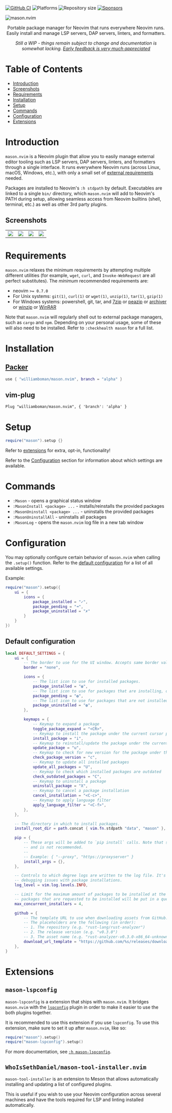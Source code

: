 [![GitHub CI](https://github.com/williamboman/mason.nvim/workflows/Tests/badge.svg)](https://github.com/williamboman/mason.nvim/actions?query=workflow%3ATests+branch%3Aalpha+event%3Apush)
![Platforms](https://img.shields.io/badge/platform-linux%20macOS%20windows-blue)
![Repository size](https://img.shields.io/github/repo-size/williamboman/mason.nvim)
[![Sponsors](https://img.shields.io/github/sponsors/williamboman?style=flat-square)](https://github.com/sponsors/williamboman)

<img src="https://user-images.githubusercontent.com/6705160/177613416-0c0354d2-f431-40d8-87f0-21310f0bba0e.png" alt="mason.nvim" />

<p align="center">
    Portable package manager for Neovim that runs everywhere Neovim runs.<br />
    Easily install and manage LSP servers, DAP servers, linters, and formatters.
</p>

<p align="center">
    <em>Still a WIP - things remain subject to change and documentation is somewhat lacking.</em>
    <em><a href="https://github.com/williamboman/mason.nvim/discussions/new?category=ideas">Early feedback is very much appreciated</a></em>
</p>

# Table of Contents

-   [Introduction](#introduction)
-   [Screenshots](#screenshots)
-   [Requirements](#requirements)
-   [Installation](#installation)
-   [Setup](#setup)
-   [Commands](#commands)
-   [Configuration](#configuration)
-   [Extensions](#extensions)

# Introduction

`mason.nvim` is a Neovim plugin that allow you to easily manage external editor tooling such as LSP servers, DAP servers,
linters, and formatters through a single interface. It runs everywhere Neovim runs (across Linux, macOS, Windows, etc.),
with only a small set of [external requirements](#requirements) needed.

Packages are installed to Neovim's `:h stdpath` by default. Executables are linked to a single `bin/` directory, which
`mason.nvim` will add to Neovim's PATH during setup, allowing seamless access from Neovim builtins (shell, terminal,
etc.) as well as other 3rd party plugins.

## Screenshots

|                                                                                                                  |                                                                                                                  |                                                                                                                  |                                                                                                                  |
| :--------------------------------------------------------------------------------------------------------------: | :--------------------------------------------------------------------------------------------------------------: | :--------------------------------------------------------------------------------------------------------------: | :--------------------------------------------------------------------------------------------------------------: |
| <img src="https://user-images.githubusercontent.com/6705160/177617680-d62caf26-f253-4ace-ab57-4b590595adca.png"> | <img src="https://user-images.githubusercontent.com/6705160/177617684-6bb4c13f-1235-4ac9-829e-120b06f7437b.png"> | <img src="https://user-images.githubusercontent.com/6705160/177617688-8f9ba225-00c8-495c-9c4c-b74240d6f280.png"> | <img src="https://user-images.githubusercontent.com/6705160/177617692-02c6ddde-a97e-42b4-bca4-4f4caf45d569.png"> |

# Requirements

`mason.nvim` relaxes the minimum requirements by attempting multiple different utilities (for example, `wget`,
`curl`, and `Invoke-WebRequest` are all perfect substitutes).
The _minimum_ recommended requirements are:

-   neovim `>= 0.7.0`
-   For Unix systems: `git(1)`, `curl(1)` or `wget(1)`, `unzip(1)`, `tar(1)`, `gzip(1)`
-   For Windows systems: powershell, git, tar, and [7zip][7zip] or [peazip][peazip] or [archiver][archiver] or [winzip][winzip] or [WinRAR][winrar]

Note that `mason.nvim` will regularly shell out to external package managers, such as `cargo` and `npm`. Depending on
your personal usage, some of these will also need to be installed. Refer to `:checkhealth mason` for a full list.

[7zip]: https://www.7-zip.org/
[archiver]: https://github.com/mholt/archiver
[peazip]: https://peazip.github.io/
[winzip]: https://www.winzip.com/
[winrar]: https://www.win-rar.com/

# Installation

## [Packer](https://github.com/wbthomason/packer.nvim)

```lua
use { "williamboman/mason.nvim", branch = "alpha" }
```

## vim-plug

```vim
Plug "williamboman/mason.nvim", { 'branch': 'alpha' }
```

# Setup

```lua
require("mason").setup {}
```

Refer to [extensions](#extensions) for extra, opt-in, functionality!

Refer to the [Configuration](#configuration) section for information about which settings are available.

# Commands

-   `:Mason` - opens a graphical status window
-   `:MasonInstall <package> ...` - installs/reinstalls the provided packages
-   `:MasonUninstall <package> ...` - uninstalls the provided packages
-   `:MasonUninstallAll` - uninstalls all packages
-   `:MasonLog` - opens the `mason.nvim` log file in a new tab window

# Configuration

You may optionally configure certain behavior of `mason.nvim` when calling the `.setup()` function. Refer to the
[default configuration](#default-configuration) for a list of all available settings.

Example:

```lua
require("mason").setup({
    ui = {
        icons = {
            package_installed = "✓",
            package_pending = "➜",
            package_uninstalled = "✗"
        }
    }
})
```

## Default configuration

```lua
local DEFAULT_SETTINGS = {
    ui = {
        -- The border to use for the UI window. Accepts same border values as |nvim_open_win()|.
        border = "none",

        icons = {
            -- The list icon to use for installed packages.
            package_installed = "◍",
            -- The list icon to use for packages that are installing, or queued for installation.
            package_pending = "◍",
            -- The list icon to use for packages that are not installed.
            package_uninstalled = "◍",
        },

        keymaps = {
            -- Keymap to expand a package
            toggle_package_expand = "<CR>",
            -- Keymap to install the package under the current cursor position
            install_package = "i",
            -- Keymap to reinstall/update the package under the current cursor position
            update_package = "u",
            -- Keymap to check for new version for the package under the current cursor position
            check_package_version = "c",
            -- Keymap to update all installed packages
            update_all_packages = "U",
            -- Keymap to check which installed packages are outdated
            check_outdated_packages = "C",
            -- Keymap to uninstall a package
            uninstall_package = "X",
            -- Keymap to cancel a package installation
            cancel_installation = "<C-c>",
            -- Keymap to apply language filter
            apply_language_filter = "<C-f>",
        },
    },

    -- The directory in which to install packages.
    install_root_dir = path.concat { vim.fn.stdpath "data", "mason" },

    pip = {
        -- These args will be added to `pip install` calls. Note that setting extra args might impact intended behavior
        -- and is not recommended.
        --
        -- Example: { "--proxy", "https://proxyserver" }
        install_args = {},
    },

    -- Controls to which degree logs are written to the log file. It's useful to set this to vim.log.levels.DEBUG when
    -- debugging issues with package installations.
    log_level = vim.log.levels.INFO,

    -- Limit for the maximum amount of packages to be installed at the same time. Once this limit is reached, any further
    -- packages that are requested to be installed will be put in a queue.
    max_concurrent_installers = 4,

    github = {
        -- The template URL to use when downloading assets from GitHub.
        -- The placeholders are the following (in order):
        -- 1. The repository (e.g. "rust-lang/rust-analyzer")
        -- 2. The release version (e.g. "v0.3.0")
        -- 3. The asset name (e.g. "rust-analyzer-v0.3.0-x86_64-unknown-linux-gnu.tar.gz")
        download_url_template = "https://github.com/%s/releases/download/%s/%s",
    },
}
```

# Extensions

## `mason-lspconfig`

`mason-lspconfig` is a extension that ships with `mason.nvim`. It bridges `mason.nvim` with the
[`lspconfig`](https://github.com/neovim/nvim-lspconfig) plugin in order to make it easier to use the both plugins
together.

It is recommended to use this extension if you use `lspconfig`. To use this extension, make sure to set it up after
`mason.nvim`, like so:

```lua
require("mason").setup()
require("mason-lspconfig").setup()
```

For more documentation, see [`:h mason-lspconfig`](./doc/mason-lspconfig.txt).

## `WhoIsSethDaniel/mason-tool-installer.nvim`

`mason-tool-installer` is an extension to Meson that allows automatically installing and updating a list of configured plugins.

This is useful if you wish to use your Neovim configuration across several machines and have the tools required for LSP
and linting installed automatically.
